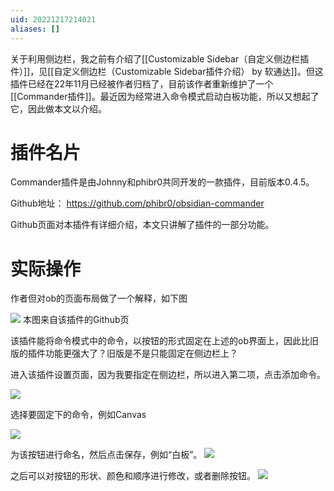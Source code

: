 ```yaml
---
uid: 20221217214021
aliases: []
---
```

关于利用侧边栏，我之前有介绍了[[Customizable Sidebar（自定义侧边栏插件）]]，见[[自定义侧边栏（Customizable Sidebar插件介绍） by 软通达]]。但这插件已经在22年11月已经被作者归档了，目前该作者重新维护了一个[[Commander插件]]。最近因为经常进入命令模式启动白板功能，所以又想起了它，因此做本文以介绍。

# 插件名片
Commander插件是由Johnny和phibr0共同开发的一款插件，目前版本0.4.5。

Github地址： https://github.com/phibr0/obsidian-commander

Github页面对本插件有详细介绍，本文只讲解了插件的一部分功能。

# 实际操作
作者但对ob的页面布局做了一个解释，如下图

![](https://gitee.com/cyddgi/picture-store/raw/master/img/202212172145460.png)
本图来自该插件的Github页

该插件能将命令模式中的命令，以按钮的形式固定在上述的ob界面上，因此比旧版的插件功能更强大了？旧版是不是只能固定在侧边栏上？

进入该插件设置页面，因为我要指定在侧边栏，所以进入第二项，点击添加命令。

![](https://gitee.com/cyddgi/picture-store/raw/master/img/202212172151198.png)

选择要固定下的命令，例如Canvas

![](https://gitee.com/cyddgi/picture-store/raw/master/img/202212172151909.png)


为该按钮进行命名，然后点击保存，例如“白板”。
![](https://gitee.com/cyddgi/picture-store/raw/master/img/202212172151895.png)


之后可以对按钮的形状、颜色和顺序进行修改，或者删除按钮。
![](https://gitee.com/cyddgi/picture-store/raw/master/img/202212172154568.png)
